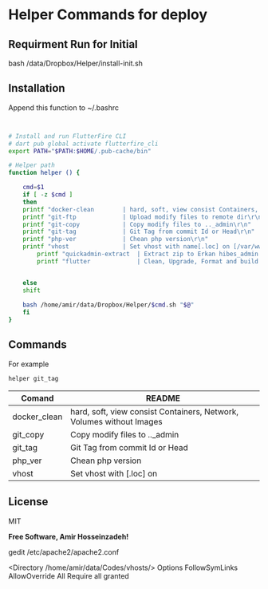 # Helper Commands for deploy

## Requirment Run for Initial
bash /data/Dropbox/Helper/install-init.sh

## Installation
Append this function to ~/.bashrc

```sh


# Install and run FlutterFire CLI
# dart pub global activate flutterfire_cli
export PATH="$PATH:$HOME/.pub-cache/bin"

# Helper path 
function helper () {

    cmd=$1
    if [ -z $cmd ]
    then
	printf "docker-clean        | hard, soft, view consist Containers, Network, Volumes without Images\r\n"
	printf "git-ftp             | Upload modify files to remote dir\r\n"
	printf "git-copy            | Copy modify files to .._admin\r\n"
	printf "git-tag             | Git Tag from commit Id or Head\r\n"
	printf "php-ver             | Chean php version\r\n"
	printf "vhost               | Set vhost with name[.loc] on [/var/www/vhosts/]Path\r\n"
        printf "quickadmin-extract  | Extract zip to Erkan hibes_admin on quickadmin branch\r\n"        
        printf "flutter             | Clean, Upgrade, Format and build APK [-apk]\r\n"


    else
    shift
    
    bash /home/amir/data/Dropbox/Helper/$cmd.sh "$@"
    fi
}


```

## Commands
For example

```sh
helper git_tag
```

| Comand | README |
| ------ | ------ |
|docker_clean        | hard, soft, view consist Containers, Network, Volumes without Images|
|git_copy            | Copy modify files to .._admin|
|git_tag             | Git Tag from commit Id or Head|
|php_ver             | Chean php version|
|vhost               | Set vhost with [.loc] on|

## License

MIT

**Free Software, Amir Hosseinzadeh!**

gedit /etc/apache2/apache2.conf

<Directory /home/amir/data/Codes/vhosts/>
	Options FollowSymLinks
	AllowOverride All
	Require all granted
</Directory>
